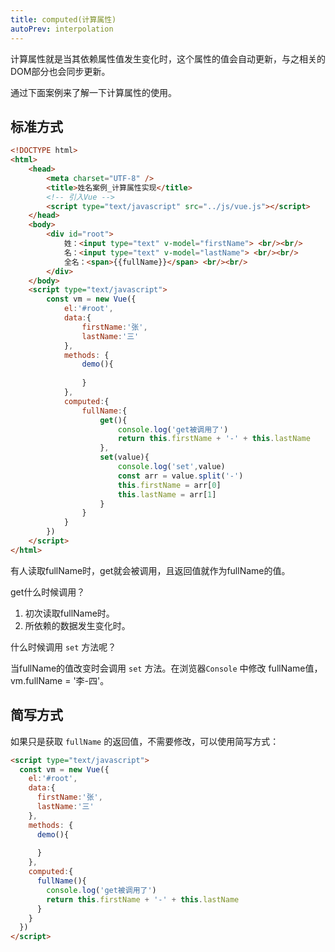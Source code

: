 ```yaml
---
title: computed(计算属性)
autoPrev: interpolation
---
```

计算属性就是当其依赖属性值发生变化时，这个属性的值会自动更新，与之相关的DOM部分也会同步更新。

通过下面案例来了解一下计算属性的使用。

## 标准方式
```html
<!DOCTYPE html>
<html>
	<head>
		<meta charset="UTF-8" />
		<title>姓名案例_计算属性实现</title>
		<!-- 引入Vue -->
		<script type="text/javascript" src="../js/vue.js"></script>
	</head>
	<body>
		<div id="root">
			姓：<input type="text" v-model="firstName"> <br/><br/>
			名：<input type="text" v-model="lastName"> <br/><br/>
			全名：<span>{{fullName}}</span> <br/><br/>
		</div>
	</body>
	<script type="text/javascript">
		const vm = new Vue({
			el:'#root',
			data:{
				firstName:'张',
				lastName:'三'
			},
			methods: {
				demo(){
					
				}
			},
			computed:{
				fullName:{
					get(){
						console.log('get被调用了')
						return this.firstName + '-' + this.lastName
					},
					set(value){
						console.log('set',value)
						const arr = value.split('-')
						this.firstName = arr[0]
						this.lastName = arr[1]
					}
				}
			}
		})
	</script>
</html>
```
有人读取fullName时，get就会被调用，且返回值就作为fullName的值。

get什么时候调用？
1. 初次读取fullName时。
2. 所依赖的数据发生变化时。

什么时候调用 `set` 方法呢？

当fullName的值改变时会调用 `set` 方法。在浏览器`Console` 中修改 fullName值，vm.fullName = '李-四'。

## 简写方式

如果只是获取 `fullName` 的返回值，不需要修改，可以使用简写方式：
```html
<script type="text/javascript">
  const vm = new Vue({
    el:'#root',
    data:{
      firstName:'张',
      lastName:'三'
    },
    methods: {
      demo(){
        
      }
    },
    computed:{
      fullName(){
        console.log('get被调用了')
        return this.firstName + '-' + this.lastName
      }
    }
  })
</script>
```

